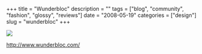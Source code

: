 +++
title = "Wunderbloc"
description = ""
tags = ["blog", "community", "fashion", "glossy", "reviews"]
date = "2008-05-19"
categories = ["design"]
slug = "wunderbloc"
+++


 

  <div id="screens-thumbs" class="clearfix">
    <div class="txt-center" id="design-submission"><a href="http://www.wunderbloc.com/"><img id='bluga-thumbnail-1261' class='bluga-thumbnail large' src='/media/bluga/
wt4831658de50c3_0.jpg'/></a></div>  
  </div>   
<p><a href="http://www.wunderbloc.com/">http://www.wunderbloc.com/</a></p>




